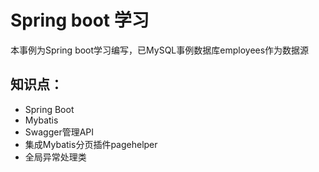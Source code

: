 # Spring boot 学习
本事例为Spring boot学习编写，已MySQL事例数据库employees作为数据源
## 知识点：
- Spring Boot
- Mybatis
- Swagger管理API
- 集成Mybatis分页插件pagehelper
- 全局异常处理类
